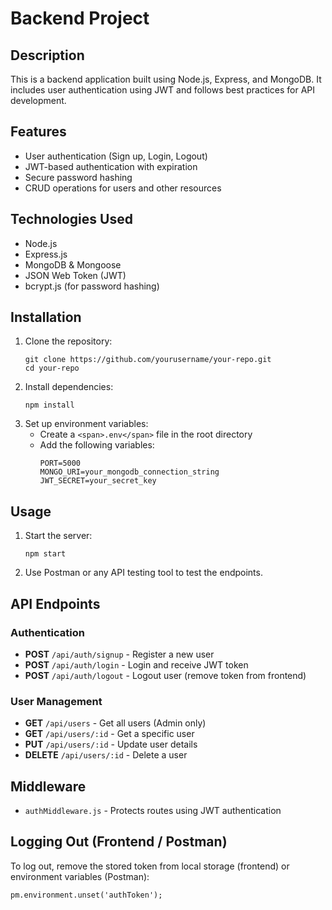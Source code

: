 # Backend Project

## Description

This is a backend application built using Node.js, Express, and MongoDB. It includes user authentication using JWT and follows best practices for API development.

## Features

* User authentication (Sign up, Login, Logout)
* JWT-based authentication with expiration
* Secure password hashing
* CRUD operations for users and other resources

## Technologies Used

* Node.js
* Express.js
* MongoDB & Mongoose
* JSON Web Token (JWT)
* bcrypt.js (for password hashing)

## Installation

1. Clone the repository:
   ```
   git clone https://github.com/yourusername/your-repo.git
   cd your-repo
   ```
2. Install dependencies:
   ```
   npm install
   ```
3. Set up environment variables:
   * Create a `<span>.env</span>` file in the root directory
   * Add the following variables:
     ```
     PORT=5000
     MONGO_URI=your_mongodb_connection_string
     JWT_SECRET=your_secret_key
     ```

## Usage

1. Start the server:
   ```
   npm start
   ```
2. Use Postman or any API testing tool to test the endpoints.

## API Endpoints

### Authentication

* **POST** `/api/auth/signup` - Register a new user
* **POST** `/api/auth/login` - Login and receive JWT token
* **POST** `/api/auth/logout` - Logout user (remove token from frontend)

### User Management

* **GET** `/api/users` - Get all users (Admin only)
* **GET** `/api/users/:id` - Get a specific user
* **PUT** `/api/users/:id` - Update user details
* **DELETE** `/api/users/:id` - Delete a user

## Middleware

* `authMiddleware.js` - Protects routes using JWT authentication

## Logging Out (Frontend / Postman)

To log out, remove the stored token from local storage (frontend) or environment variables (Postman):

```
pm.environment.unset('authToken');
```
